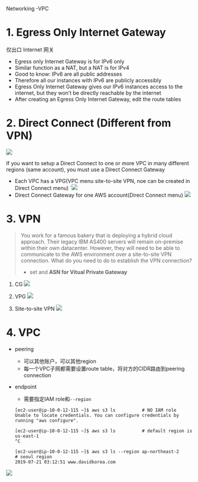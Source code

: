 Networking -VPC

# 1. Egress Only Internet Gateway
仅出口 Internet 网关
- Egress only Internet Gateway is for IPv6 only
- Similar function as a NAT, but a NAT is for IPv4
- Good to know: IPv6 are all public addresses
- Therefore all our instances with IPv6 are publicly accessibly
- Egress Only Internet Gateway gives our IPv6 instances access to the internet, but they won’t be directly reachable by the internet
- After creating an Egress Only Internet Gateway, edit the route tables



# 2. Direct Connect (Different from VPN)
![](https://i.loli.net/2019/08/12/6wRdWbHNUYZTLqJ.png)

If you want to setup a Direct Connect to one or more VPC in many different regions (same account), you must use a Direct Connect Gateway
- Each VPC has a VPG(VPC menu site-to-site VPN, noe can be created in Direct Connect menu)
    `![](https://i.loli.net/2019/08/12/cgWnVaHTKGJ4x57.png)
- Direct Connect Gateway for one AWS account(Direct Connect menu)
    ![](https://i.loli.net/2019/08/12/6Wp75hQaxz2Eymr.png)  

# 3. VPN
> You work for a famous bakery that is deploying a hybrid cloud approach. Their legacy IBM AS400 servers will remain on-premise within their own datacenter. However, they will need to be able to communicate to the AWS environment over a site-to-site VPN connection. What do you need to do to establish the VPN connection?
> - set and **ASN for Vitual Private Gateway**

1. CG
    ![](https://i.postimg.cc/0rgt7cBZ/image.png)

2. VPG
    ![](https://i.postimg.cc/T3BPgmd1/image.png)

3. Site-to-site VPN
    ![](https://i.postimg.cc/4dDM1fKz/image.png)
    
# 4. VPC
- peering
    - 可以其他账户，可以其他region
    - 每一个VPC子网都需要设置route table，将对方的CIDR路由到peering connection

- endpoint
    - 需要指定IAM role和`--region`
    ```
    [ec2-user@ip-10-0-12-115 ~]$ aws s3 ls          # NO IAM role
    Unable to locate credentials. You can configure credentials by running "aws configure".
    
    [ec2-user@ip-10-0-12-115 ~]$ aws s3 ls          # default region is us-east-1
    ^C

    [ec2-user@ip-10-0-12-115 ~]$ aws s3 ls --region ap-northeast-2      # seoul region
    2019-07-21 03:12:51 www.davidkorea.com
    ```


![](https://i.loli.net/2019/08/11/aSDYNsk9RM1gWeE.png)
